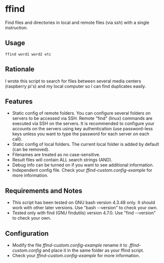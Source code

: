 # ffind
Find files and directories in local and remote files (via ssh) with a single instruction.

## Usage
```
ffind word1 word2 etc
```
## Rationale
I wrote this script to search for files between several media centers (raspberry pi's) and my local computer so I can find duplicates easily.

## Features
- Static config of remote folders. You can configure several folders on servers to be accessed via SSH. Remote "find" (linux) commands are executed vía SSH on the servers. It is recommended to configure your accounts on the servers using key authentication (use password-less keys unless you want to type the password for each server on each call).
- Static config of local folders. The current local folder is added by default (can be removed).
- Filenames are treated as no case-sensitive.
- Result files will contain ALL search strings (AND).
- Debug info can be turned on if you want to see additional information.
- Independent config file. Check your *ffind-custom.config-example* for more information.

## Requirements and Notes
- This script has been tested on GNU bash version 4.3.48 only. It should work with other later versions. Use "bash --version" to check your own.
- Tested only with find (GNU findutils) version 4.7.0. Use "find --version" to check your own.

## Configuration
- Modify the file *ffind-custom.config-example* rename it to *.ffind-custom.config* and place it in the same folder as your ffind script.
- Check your *ffind-custom.config-example* for more information.
